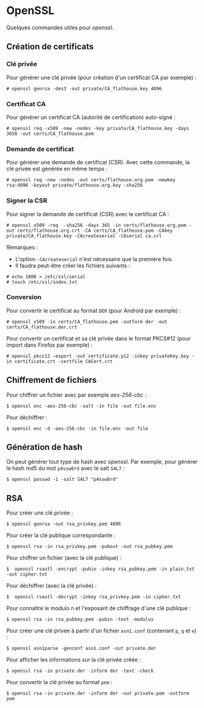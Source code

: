 OpenSSL
=======

Quelques commandes utiles pour *openssl*.

## Création de certificats
### Clé privée
Pour générer une clé privée (pour création d'un certificat CA par exemple) :
```
# openssl genrsa -des3 -out private/CA_flathouse.key 4096
```

### Certificat CA
Pour générer un certificat CA (autorité de certification) auto-signé :
```
# openssl req -x509 -new -nodes -key private/CA_flathouse.key -days 3650 -out certs/CA_flathouse.pem
```

### Demande de certificat
Pour générer une demande de certificat (CSR). Avec cette commande, la clé privée est générée en même temps :
```
# openssl req -new -nodes -out certs/flathouse.org.pem -newkey rsa:4096 -keyout private/flathouse.org.key -sha256
```

### Signer la CSR
Pour signer la demande de certificat (CSR) avec le certificat CA :
```
# openssl x509 -req  -sha256 -days 365 -in certs/flathouse.org.pem -out certs/flathouse.org.crt -CA certs/CA_flathouse.pem -CAkey private/CA_flathouse.key -CAcreateserial -CAserial ca.srl
```

Remarques :
* L'option `-CAcreateserial` n'est nécessaire que la première fois.
* Il faudra peut-être créer les fichiers suivants :
```
# echo 1000 > /etc/ssl/serial
# touch /etc/ssl/index.txt
```

### Conversion
Pour convertir le certificat au format `DER` (pour Android par exemple) :
```
# openssl x509 -in certs/CA_flathouse.pem -outform der -out certs/CA_flathouse.der.crt
```

Pour convertir un certificat et sa clé privée dans le format PKCS#12 (pour import dans Firefox par exemple) :
```
# openssl pkcs12 -export -out certificate.p12 -inkey privateKey.key -in certificate.crt -certfile CACert.crt
```

## Chiffrement de fichiers
Pour chiffrer un fichier avec par exemple *aes-256-cbc* :
```
$ openssl enc -aes-256-cbc -salt -in file -out file.enc
```

Pour déchiffrer :
```
$ openssl enc -d -aes-256-cbc -in file.enc -out file
```

## Génération de hash
On peut générer tout type de hash avec *openssl*. Par exemple, pour générer le hash md5 du mot `p4ssw0rd` avec le salt `S4L7` :
```
$ openssl passwd -1 -salt S4L7 "p4ssw0rd"
```

## RSA
Pour créer une clé privée :
```
$ openssl genrsa -out rsa_privkey.pem 4096
```
Pour créer la clé publique correspondante :
```
$ openssl rsa -in rsa_privkey.pem -pubout -out rsa_pubkey.pem
```
Pour chiffrer un fichier (avec la clé publique) :
```
$  openssl rsautl -encrypt -pubin -inkey rsa_pubkey.pem -in plain.txt -out cipher.txt
```
Pour déchiffrer (avec la clé privée) :
```
$  openssl rsautl -decrypt -inkey rsa_privkey.pem -in cipher.txt
```
Pour connaître le modulo n et l'exposant de chiffrage d'une clé publique :
```
$ openssl rsa -in rsa_pubkey.pem -pubin -text -modulus
```
Pour créer une clé privée à partir d'un fichier `asn1.conf` (contenant `p`, `q` et `e`) :
```
$ openssl asn1parse -genconf asn1.conf -out private.der
```
Pour afficher les informations sur la clé privée créée :
```
$ openssl rsa -in private.der -inform der -text -check
```
Pour convertir la clé privée au format `pem` :
```
$ openssl rsa -in private.der -inform der -out private.pem -outform pem
```
